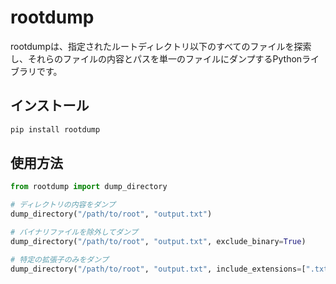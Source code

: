 # rootdump

rootdumpは、指定されたルートディレクトリ以下のすべてのファイルを探索し、それらのファイルの内容とパスを単一のファイルにダンプするPythonライブラリです。

## インストール

```bash
pip install rootdump
```

## 使用方法

```python
from rootdump import dump_directory

# ディレクトリの内容をダンプ
dump_directory("/path/to/root", "output.txt")

# バイナリファイルを除外してダンプ
dump_directory("/path/to/root", "output.txt", exclude_binary=True)

# 特定の拡張子のみをダンプ
dump_directory("/path/to/root", "output.txt", include_extensions=[".txt", ".py"])
```
